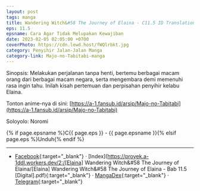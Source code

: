 ```yaml
---
layout: post
tags: manga
title: Wandering Witch&#58 The Journey of Elaina - C11.5 ID Translation
eps: 11.5
epsname: Cara Agar Tidak Melupakan Kewajiban
date: 2023-02-05 02:05:00 +0700
coverPhoto: https://cdn.lewd.host/fWQlrbkt.jpg
category: Penyihir Jalan-Jalan Manga
category-link: Majo-no-Tabitabi-manga
---
```


Sinopsis: Melakukan perjalanan tanpa henti, bertemu berbagai macam orang dari berbagai macam negara, serta mengembara demi memenuhi rasa ingin tahu. Inilah kisah pertemuan dan perpisahan penyihir kelabu Elaina.

Tonton anime-nya di sini: [https://a-1.fansub.id/arsip/Majo-no-Tabitabi](https://a-1.fansub.id/arsip/Majo-no-Tabitabi)

Soloyolo: Noromi

{% if page.epsname %}C{{ page.eps }} - {{ page.epsname }}{% elsif page.eps %}Unduh{% endif %}

---
- [Facebook](https://www.facebook.com/a1fansub/posts/pfbid08XPaT4BjEFXtYxG9y4RAAe3ek9zL3yfZ5N31HjaC35WBoVsQhFb2TuCX23rxhmGsl){:target="_blank"} &middot; [Index](https://proyek.a-1ddl.workers.dev/2:/[Elaina] Wandering Witch&#58 The Journey of Elaina/[Elaina] Wandering Witch&#58 The Journey of Elaina - Bab 11.5 [Digital].pdf){:target="_blank"} &middot; [MangaDex](https://mangadex.org/chapter/96bc5207-a2d8-4efe-98fb-628392f779ff){:target="_blank"} &middot; [Telegram](https://t.me/a1fansubweeklies/230){:target="_blank"}